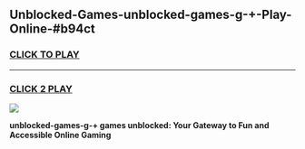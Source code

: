 
## Unblocked-Games-unblocked-games-g-+-Play-Online-#b94ct
<h3>
<a href="https://premium.freeplayer.one?title=unblocked-games-g-+&ref=27F">CLICK TO PLAY</a></h3>
<hr>

<h3>
<a href="https://premium.freeplayer.one?title=unblocked-games-g-+&ref=27F">CLICK 2 PLAY</a>
  
</h3>

<a href="https://premium.freeplayer.one?title=unblocked-games-g-+&ref=27F"><img src="https://clearcache.store/games.png"></a>


**unblocked-games-g-+ games unblocked: Your Gateway to Fun and Accessible Online Gaming**
